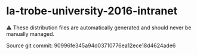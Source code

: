 # la-trobe-university-2016-intranet

:warning: These distribution files are automatically generated and should never be manually managed.

Source git commit: 90996fe345a94d03710776ea12ece18d4624ade6
